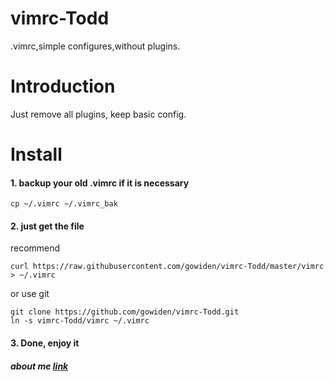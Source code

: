 vimrc-Todd
==============

.vimrc,simple configures,without plugins.

# Introduction

Just remove all plugins, keep basic config.

# Install

#### 1. backup your old .vimrc if it is necessary

```
cp ~/.vimrc ~/.vimrc_bak
```

#### 2. just get the file

recommend
```
curl https://raw.githubusercontent.com/gowiden/vimrc-Todd/master/vimrc > ~/.vimrc
```
or  use git

```
git clone https://github.com/gowiden/vimrc-Todd.git
ln -s vimrc-Todd/vimrc ~/.vimrc
```

#### 3. Done, enjoy it

##### about me [link](https://about.me/vimer)
